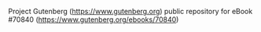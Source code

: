 Project Gutenberg (https://www.gutenberg.org) public repository for
eBook #70840 (https://www.gutenberg.org/ebooks/70840)
